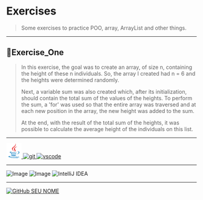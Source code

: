 # **Exercises**

> Some exercises to practice POO, array, ArrayList and other things.
---

## :straight_ruler:**Exercise_One**

> In this exercise, the goal was to create an array, of size n, containing the height of these n individuals. So, the array I created had n = 6 and the heights were determined randomly.
>
> Next, a variable sum was also created which, after its initialization, should contain the total sum of the values of the heights. To perform the sum, a 'for' was used so that the entire array was traversed and at each new position in the array, the new height was added to the sum.
>
> At the end, with the result of the total sum of the heights, it was possible to calculate the average height of the individuals on this list.
---
<a href="https://www.java.com" target="_blank"> 
    <img src="https://raw.githubusercontent.com/devicons/devicon/master/icons/java/java-original.svg" alt="java" width="40" height="40"/> 
</a>
<a href="https://git-scm.com/">
   <img src="https://cdn.jsdelivr.net/gh/devicons/devicon/icons/git/git-original.svg" alt="git" width="40" height="40"/>
</a>  
<a href="https://code.visualstudio.com/">
   <img src="https://cdn.jsdelivr.net/gh/devicons/devicon/icons/vscode/vscode-original.svg" alt="vscode" width="40" height="40"/>
</a>

---    
![Image](https://img.shields.io/badge/GitHub-100000?style=for-the-badge&logo=github&logoColor=white)
![Image](https://img.shields.io/badge/Markdown-000000?style=for-the-badge&logo=markdown&logoColor=white)
![IntelliJ IDEA](https://img.shields.io/badge/IntelliJIDEA-000000.svg?style=for-the-badge&logo=intellij-idea&logoColor=white)

---

[![GitHub SEU NOME]( https://img.shields.io/github/followers/AmandaPardinho?label=follow&style=social)](https://github.com/AmandaPardinho)